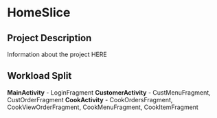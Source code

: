 # HomeSlice

## Project Description
Information about the project HERE

## Workload Split
**MainActivity** - LoginFragment
**CustomerActivity** - CustMenuFragment, CustOrderFragment
**CookActivity** - CookOrdersFragment, CookViewOrderFragment, CookMenuFragment, CookItemFragment

